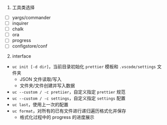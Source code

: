 1. 工具类选择

- [ ] yargs/commander
- [ ] inquirer
- [ ] chalk
- [ ] ora
- [ ] progress
- [ ] configstore/conf

2. interface

- `uc init [-d dir]`，当前目录初始化 `prettier` 模板和 `.vscode/settings` 文件夹
  - JSON 文件读取/写入
  - 文件夹/文件创建并写入数据
- `uc --custom / -c pretiier`，自定义指定 `prettier` 规范
- `uc --custom / -c settings`，自定义指定 `settings` 配置
- `uc last`，使用上一次的配置
- `uc format`，对所有的已有文件进行递归遍历格式化并保存
  - 格式化过程中的 progress 的进度展示
